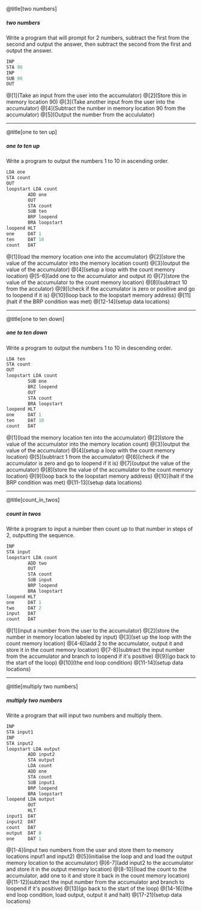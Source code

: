 @title[two numbers]
##### two numbers

Write a program that will prompt for 2 numbers, subtract the first from the second and output the answer, then subtract the second from the first and output the answer.

```as
INP
STA 90
INP
SUB 90
OUT
```

@[1](Take an input from the user into the accumulator)
@[2](Store this in memory location 90)
@[3](Take another input from the user into the accumulator)
@[4](Subtract the number in memory location 90 from the accumulator)
@[5](Output the number from the accululator)

---
@title[one to ten up]
##### one to ten up

Write a program to output the numbers 1 to 10 in ascending order.

```as
LDA one
STA count
OUT
loopstart LDA count
        ADD one
        OUT
        STA count
        SUB ten
        BRP loopend
        BRA loopstart
loopend HLT
one     DAT 1
ten     DAT 10
count   DAT
```

@[1](load the memory location one into the accumulator)
@[2](store the value of the accumulator into the memory location count)
@[3](output the value of the accumulator)
@[4](setup a loop with the count memory location)
@[5-6](add one to the accumulator and output it)
@[7](store the value of the accumulator to the count memory location)
@[8](subtract 10 from the acculator)
@[9](check if the accumulator is zero or positive and go to loopend if it is)
@[10](loop back to the loopstart memory address)
@[11](halt if the BRP condition was met)
@[12-14](setup data locations)

---
@title[one to ten down]
##### one to ten down

Write a program to output the numbers 1 to 10 in descending order.

```as
LDA ten
STA count
OUT
loopstart LDA count
        SUB one
        BRZ loopend
        OUT
        STA count
        BRA loopstart
loopend HLT
one     DAT 1
ten     DAT 10
count   DAT
```

@[1](load the memory location ten into the accumulator)
@[2](store the value of the accumulator into the memory location count)
@[3](output the value of the accumulator)
@[4](setup a loop with the count memory location)
@[5](subtract 1 from the accumulator)
@[6](check if the accumulator is zero and go to loopend if it is)
@[7](output the value of the accumulator)
@[8](store the value of the accumulator to the count memory location)
@[9](loop back to the loopstart memory address)
@[10](halt if the BRP condition was met)
@[11-13](setup data locations)

---
@title[count_in_twos]
##### count in twos

Write a program to input a number then count up to that number in steps of 2, outputting the sequence.

```as
INP
STA input
loopstart LDA count
        ADD two 
        OUT
        STA count
        SUB input
        BRP loopend 
        BRA loopstart
loopend HLT
one     DAT 1
two     DAT 2
input   DAT
count   DAT
```

@[1](input a number from the user to the accumulator)
@[2](store the number in memory location labeled by input)
@[3](set up the loop with the count memory location)
@[4-6](add 2 to the accumulator, output it and store it in the count memory location)
@[7-8](subtract the input number from the accumulator and branch to loopend if it's positive)
@[9](go back to the start of the loop)
@[10](the end loop condition)
@[11-14](setup data locations)

---
@title[multiply two numbers]
##### multiply two numbers

Write a program that will input two numbers and multiply them.

```as
INP
STA input1
INP
STA input2
loopstart LDA output
        ADD input2
        STA output
        LDA count
        ADD one
        STA count
        SUB input1
        BRP loopend 
        BRA loopstart
loopend LDA output
        OUT
        HLT
input1  DAT
input2  DAT
count   DAT
output  DAT 0
one     DAT 1
```

@[1-4](input two numbers from the user and store them to memory locations input1 and input2)
@[5](initialise the loop and and load the output memory location to the accumulator)
@[6-7](add input2 to the accumulator and store it in the output memory location)
@[8-10](load the count to the accumulator, add one to it and store it back in the count memory location)
@[11-12](subtract the input number from the accumulator and branch to loopend if it's positive)
@[13](go back to the start of the loop)
@[14-16](the end loop condition, load output, output it and halt)
@[17-21](setup data locations)
